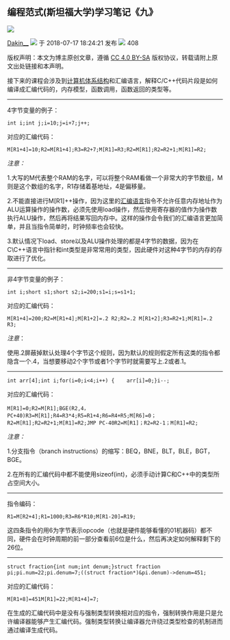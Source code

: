 ## 编程范式(斯坦福大学)学习笔记《九》

![](https://csdnimg.cn/release/blogv2/dist/pc/img/original.png)

[Dakin\_\_](https://blog.csdn.net/Dakin_) ![](https://csdnimg.cn/release/blogv2/dist/pc/img/newCurrentTime2.png) 于 2018-07-17 18:24:21 发布 ![](https://csdnimg.cn/release/blogv2/dist/pc/img/articleReadEyes2.png) 408

版权声明：本文为博主原创文章，遵循 [CC 4.0 BY-SA](http://creativecommons.org/licenses/by-sa/4.0/) 版权协议，转载请附上原文出处链接和本声明。

接下来的课程会涉及到[计算机体系结构](https://so.csdn.net/so/search?q=%E8%AE%A1%E7%AE%97%E6%9C%BA%E4%BD%93%E7%B3%BB%E7%BB%93%E6%9E%84&spm=1001.2101.3001.7020)和汇编语言，解释C/C++代码片段是如何编译成汇编代码的，内存模型，函数调用，函数返回的类型等。

___

4字节变量的例子：

```
int i;int j;i=10;j=i+7;j++;
```

对应的汇编代码：

```
M[R1+4]=10;R2=M[R1+4];R3=R2+7;M[R1]=R3;R2=M[R1];R2=R2+1;M[R1]=R2;
```

_注意：_

1.大写的M代表整个RAM的名字，可以将整个RAM看做一个非常大的字节数组，M则是这个数组的名字，R1存储着基地址，4是偏移量。

2.不能直接进行M\[R1\]++操作，因为这里的[汇编语言](https://so.csdn.net/so/search?q=%E6%B1%87%E7%BC%96%E8%AF%AD%E8%A8%80&spm=1001.2101.3001.7020)指令不允许任意内存地址作为ALU运算操作的操作数，必须先使用load操作，然后使用寄存器的值作为操作数执行ALU操作，然后再将结果写回内存中。这样的操作会令我们的汇编语言更加简单，并且当指令简单时，时钟频率也会较快。

3.默认情况下load、store以及ALU操作处理的都是4字节的数据，因为在C\\C++语言中指针和int类型是非常常用的类型，因此硬件对这种4字节的内存的存取进行了优化。

___

非4字节变量的例子：

```
int i;short s1;short s2;i=200;s1=i;s=s1+1;
```

对应的汇编代码：

```
M[R1+4]=200;R2=M[R1+4];M[R1+2]=.2 R2;R2=.2 M[R1+2];R3=R2+1;M[R1]=.2 R3;
```

_注意_：

使用.2屏蔽掉默认处理4个字节这个规则，因为默认的规则假定所有这类的指令都隐含一个.4，当想要移动2个字节或者1个字节时就需要写上.2或者.1。

___

```
int arr[4];int i;for(i=0;i<4;i++) {    arr[i]=0;}i--;
```

对应的汇编代码：

```
M[R1]=0;R2=M[R1];BGE(R2,4，PC+40)R3=M[R1];R4=R3*4;R5=R1+4;R6=R4+R5;M[R6]=0；R2=M[R1];R2=R2+1;M[R1]=R2;JMP PC-40R2=M[R1]；R2=R2-1；M[R1]=R2;
```

_注意：_

1.分支指令（branch instructions）的缩写：BEQ，BNE，BLT，BLE，BGT，BGE。

2.在所有的汇编代码中都不能使用sizeof(int)，必须手动计算C和C++中的类型所占空间大小。

___

指令编码：

```
R1=M[R2+4];R1=1000;R3=R6*R10;M[R1-20]=R19;
```

这四条指令的用6为字节表示opcode（也就是硬件能够看懂的01机器码）都不同，硬件会在时钟周期的前一部分查看前6位是什么，然后再决定如何解释剩下的26位。

___

```
struct fraction{int num;int denum;}struct fraction pi;pi.num=22;pi.denum=7;((struct fraction*)&pi.denum)->denum=451;
```

对应的汇编代码：

```
M[R1+8]=451M[R1]=22;M[R1+4]=7;
```

在生成的汇编代码中是没有与强制类型转换相对应的指令，强制转换作用是只是允许编译器能够产生汇编代码。强制类型转换让编译器允许绕过类型检查的机制进而通过编译生成代码。